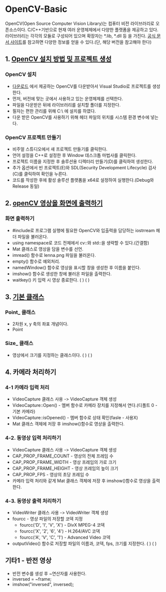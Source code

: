 # OpenCV-Basic

OpenCV(Open Source Computer Vision Library)는 컴퓨터 비전 라이브러리로 오픈소스이다. 
C/C++기반으로 현재 여러 운영체제에서 다양한 플랫폼을 제공하고 있다.
라이브러리는 각각의 모듈로 구성되어 있으며 확장자는 \*.lib, \*.dll 등 을 가진다.
[공식 문서 사이트](https://docs.opencv.org/)를 참고하면 다양한 정보를 얻을 수 있다.(단, 해당 버전을 참고해야 한다)

## 1. [OpenCV 설치 방법 및 프로젝트 생성](https://codeomni.tistory.com/764)
### OpenCV 설치
* [다운로드](https://opencv.org/releases/) 에서 제공하는 OpenCV를 다운받아서 Visual Studio로 프로젝트를 생성한다.
* 먼저, 버전에 맞는 곳에서 사용하고 있는 운영체제를 선택한다.
* 파일을 다운받은 뒤에 라이브러리를 설치할 폴더를 지정한다.
* 필자는 편한 관리를 위해 C:\ 에 설치를 하였다.
* 다운 받은 OpenCV를 사용하기 위해 헤더 파일의 위치를 시스템 환경 변수에 넣는다.
### OpenCV 프로젝트 만들기
* 비주얼 스튜디오에서 새 프로젝트 만들기를 클릭한다.
* 언어 설정을 C++로 설정한 후 Window 데스크톱 마법사를 클릭한다.
* 프로젝트 이름을 지정한 후 솔루션용 디렉터리 만들기(D)를 클릭하여 생성한다.
* 추가 옵션에서 빈 프로젝트(E)와 SDL(Security Development Lifecycle) 검사(C)를 클릭하여 확인을 누른다.
* 코드를 작성한 후에 활성 솔루션 플랫폼을 x64로 설정하여 실행한다.(Debug와 Release 동일)

## 2. [openCV 영상을 화면에 출력하기](https://codeomni.tistory.com/798)
### 화면 출력하기
* #include로 프로그램 실행에 필요한 OpenCV와 입출력을 담당하는 iostrream 헤더 파일을 불러온다.
* using namespace로 코드 전체에서 cv::와 std::을 생략할 수 있다.(간결함)
* Mat 클래스로 영상을 담을 변수를 선언.
* imread() 함수로 lenna.png 파일을 불러온다.
* empty() 함수로 예외처리.
* namedWindow() 함수로 영상을 표시할 창을 생성한 후 이름을 붙인다.
* imshow() 함수로 생성한 창에 불러온 파일을 출력한다.
* waitkey() 키 입력 시 영상 종료한다.
( )
( )

## 3. [기본 클래스]()
### Point_ 클래스
* 2차원 x, y 축의 좌표 개념이다.
* Point 

### Size_ 클래스
* 영상에서 크기를 지정하는 클래스이다.
( )
( )

## 4. 카메라 처리하기
### 4-1 카메라 입력 처리
* VideoCapture 클래스 사용 -> VideoCapture 객체 생성
* VideoCapture::Open() - 멤버 함수로 카메라 장치를 지정해서 연다.(디폴트 0 - 기본 카메라)
* VideoCapture::isOpened() - 멤버 함수로 상태 확인(fasle - 사용X)
* Mat 클래스 객체에 저장 후 imshow()함수로 영상을 출력한다.

### 4-2. 동영상 입력 처리하기
* VideoCapture 클래스 사용 -> VideoCapture 객체 생성
* CAP_PROP_FRAME_COUNT - 영상의 전체 프레임 수
* CAP_PROP_FRAME_WIDTH - 영상 프레임의 가로 크기
* CAP_PROP_FRAME_HEIGHT - 영상 프레임의 높이 크기
* CAP_PROP_FPS - 영상의 초당 프레임 수
* 카메라 입력 처리와 같게 Mat 클래스 객체에 저장 후 imshow()함수로 영상을 출력한다.

### 4-3. 동영상 출력 처리하기
* VideoWriter 클래스 사용 -> VideoWriter 객체 생성
* fourcc - 영상 파일의 저장할 코덱 지정
  * fourcc('D', 'I', 'V', 'X') - DivX MPEG-4 코덱
  * fourcc('X', '2', '6', '4') - H.264/AVC 코덱
  * fourcc('A', 'V', 'C', '1') - Advanced Video 코덱
* outputVideo() 함수로 저장할 파일의 이름과, 코덱, fps, 크기를 지정한다.
( )
( )

## 기타1 - 반전 영상
* 반전 변수를 생성 후 ~연산자를 사용한다.
* inversed = ~frame;
* imshow("inversed", inversed);

